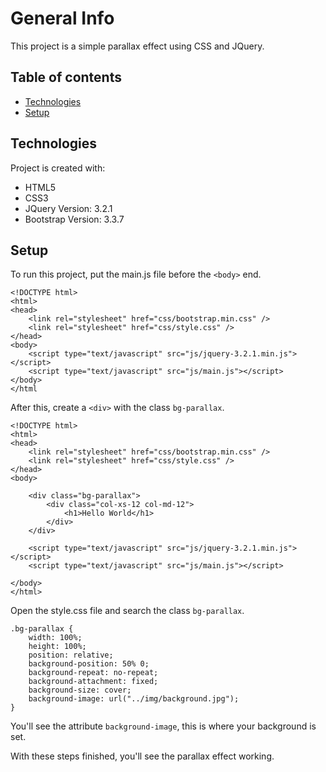 # General Info
This project is a simple parallax effect using CSS and JQuery.

## Table of contents
* [Technologies](#technologies)
* [Setup](#setup)

## Technologies
Project is created with:
* HTML5
* CSS3
* JQuery Version: 3.2.1
* Bootstrap Version: 3.3.7

## Setup
To run this project, put the main.js file before the `<body>` end.

```
<!DOCTYPE html>
<html>
<head>
    <link rel="stylesheet" href="css/bootstrap.min.css" />
    <link rel="stylesheet" href="css/style.css" />
</head>
<body>
    <script type="text/javascript" src="js/jquery-3.2.1.min.js"></script>
    <script type="text/javascript" src="js/main.js"></script>
</body>
</html
```

After this, create a `<div>` with the class `bg-parallax`.

```
<!DOCTYPE html>
<html>
<head>
    <link rel="stylesheet" href="css/bootstrap.min.css" />
    <link rel="stylesheet" href="css/style.css" />
</head>
<body>

    <div class="bg-parallax">
        <div class="col-xs-12 col-md-12">
            <h1>Hello World</h1>
        </div>
    </div>

    <script type="text/javascript" src="js/jquery-3.2.1.min.js"></script>
    <script type="text/javascript" src="js/main.js"></script>

</body>
</html>
```

Open the style.css file and search the class `bg-parallax`.

```
.bg-parallax {
    width: 100%;
    height: 100%;
    position: relative;
    background-position: 50% 0;
    background-repeat: no-repeat;
    background-attachment: fixed;
    background-size: cover;
    background-image: url("../img/background.jpg");
}
```

You'll see the attribute `background-image`, this is where your background is set.

With these steps finished, you'll see the parallax effect working.
